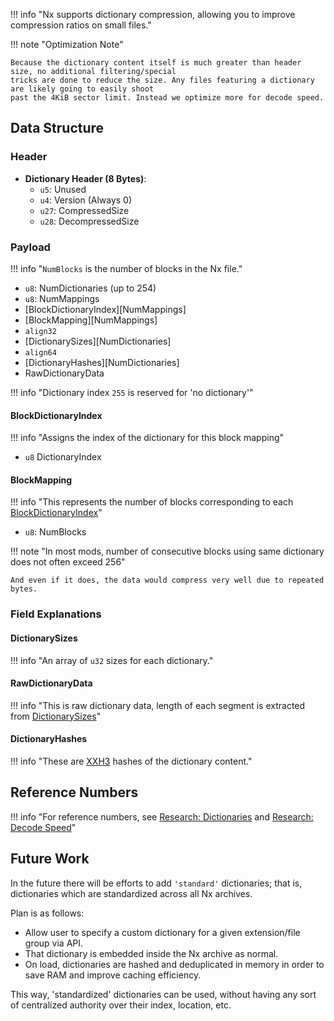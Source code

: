 !!! info "Nx supports dictionary compression, allowing you to improve compression ratios on small files."

!!! note "Optimization Note"

    Because the dictionary content itself is much greater than header size, no additional filtering/special
    tricks are done to reduce the size. Any files featuring a dictionary are likely going to easily shoot
    past the 4KiB sector limit. Instead we optimize more for decode speed.

## Data Structure

### Header

- **Dictionary Header (8 Bytes)**:
    - `u5`: Unused
    - `u4`: Version (Always 0)
    - `u27`: CompressedSize
    - `u28`: DecompressedSize

### Payload

!!! info "`NumBlocks` is the number of blocks in the Nx file."

- `u8`: NumDictionaries (up to 254)
- `u8`: NumMappings
- [BlockDictionaryIndex][NumMappings]
- [BlockMapping][NumMappings]
- `align32`
- [DictionarySizes][NumDictionaries]
- `align64`
- [DictionaryHashes][NumDictionaries]
- RawDictionaryData

!!! info "Dictionary index `255` is reserved for 'no dictionary'"

#### BlockDictionaryIndex

!!! info "Assigns the index of the dictionary for this block mapping"

- `u8` DictionaryIndex

#### BlockMapping

!!! info "This represents the number of blocks corresponding to each [BlockDictionaryIndex]"

- `u8`: NumBlocks

!!! note "In most mods, number of consecutive blocks using same dictionary does not often exceed 256"

    And even if it does, the data would compress very well due to repeated bytes.

### Field Explanations

#### DictionarySizes

!!! info "An array of `u32` sizes for each dictionary."

#### RawDictionaryData

!!! info "This is raw dictionary data, length of each segment is extracted from [DictionarySizes]"

#### DictionaryHashes

!!! info "These are [XXH3] hashes of the dictionary content."

## Reference Numbers

!!! info "For reference numbers, see [Research: Dictionaries] and [Research: Decode Speed]"

## Future Work

In the future there will be efforts to add `'standard'` dictionaries; that is, dictionaries which are
standardized across all Nx archives.

Plan is as follows:

- Allow user to specify a custom dictionary for a given extension/file group via API.
- That dictionary is embedded inside the Nx archive as normal.
- On load, dictionaries are hashed and deduplicated in memory in order to save RAM and improve caching efficiency.

This way, 'standardized' dictionaries can be used, without having any sort of centralized
authority over their index, location, etc.

[BlockMapping]: #blockmapping
[DictionarySizes]: #dictionarysizes
[BlockType]: #BlockType
[BlockDictionaryIndex]: #blockdictionaryindex
[Research: Dictionaries]: ../Research/DictionaryCompression.md
[Research: Decode Speed]: ../Research/DecodeSpeed.md
[XXH3]: https://xxhash.com/